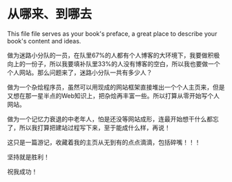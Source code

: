 # 从哪来、到哪去

This file file serves as your book's preface, a great place to describe your book's content and ideas.

做为迷路小分队的一员，在队里67%的人都有个人博客的大环境下，我要做积极向上的一份子，所以我要填补队里33%的人没有博客的空白，所以我也要做一个个人网站。那么问题来了，迷路小分队一共有多少人？

做为一个杂烩程序员，虽然可以用现成的网站框架直接堆出一个个人主页来，但是又想在那一星半点的Web知识上，把杂烩再丰富一些。所以打算从零开始写个人网站。

做为一个记忆力衰退的中老年人，怕是还没等网站成形，连最开始想干什么都忘了，所以我打算把建站过程写下来，至于能成什么样，再说！

这只是一篇游记，收藏着我的主页从无到有的点点滴滴，包括碎嘴！！！

坚持就是胜利！

祝我成功！

